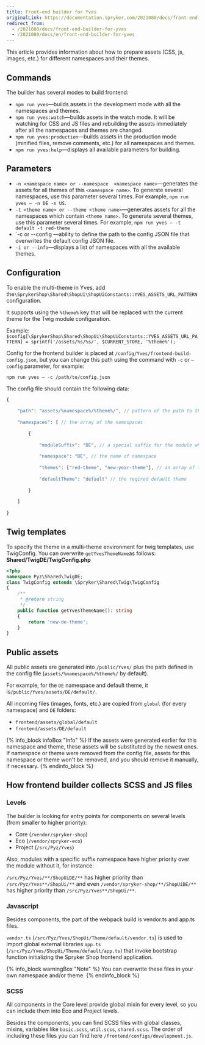 ```yaml
---
title: Front-end builder for Yves
originalLink: https://documentation.spryker.com/2021080/docs/front-end-builder-for-yves
redirect_from:
  - /2021080/docs/front-end-builder-for-yves
  - /2021080/docs/en/front-end-builder-for-yves
---
```


This article provides information about how to prepare assets (CSS, js, images, etc.) for different namespaces and their themes.

## Commands

The builder has several modes to build frontend:

* `npm run yves`—builds assets in the development mode with all the namespaces and themes.
* `npm run yves:watch`—builds assets in the watch mode. It will be watching for CSS and JS files and rebuilding the assets immediately after all the namespaces and themes are changed.
* `npm run yves:production`—builds assets in the production mode (minified files, remove comments, etc.) for all namespaces and themes.
* `npm run yves:help`—displays all available parameters for building.

## Parameters

* `-n <namespace name> or --namespace  <namespace name>`—generates the assets for all themes of this `<namespace name>`. To generate several namespaces, use this parameter several times. For example, `npm run yves – -n DE -n US`.
*    `-t <theme name> or --theme <theme name>`—generates assets for all the namespaces which contain `<theme name>`. To generate several themes, use this parameter several times. For example, `npm run yves – -t default -t red-theme`
* `-c <path> or --config <path>—ability to define the path to the config JSON file that overwrites the default config JSON file.
* `-i or --info`—displays a list of namespaces with all the available themes.

## Configuration
To enable the multi-theme in Yves, add the`\SprykerShop\Shared\ShopUi\ShopUiConstants::YVES_ASSETS_URL_PATTERN` configuration.

It supports using the `%theme%` key that will be replaced with the current theme for the Twig module configuration.

Example:
`$config[\SprykerShop\Shared\ShopUi\ShopUiConstants::YVES_ASSETS_URL_PATTERN] = sprintf('/assets/%s/%s/', $CURRENT_STORE, '%theme%');`

Config for the frontend builder is placed at `/config/Yves/frontend-build-config.json`, but you can change this path using the command with `-c` or `–config` parameter, for example:

`npm run yves – -c /path/to/config.json`

The config file should contain the following data:

```php
{
 
    "path": "assets/%namespace%/%theme%/", // pattern of the path to the public assets
 
    "namespaces": [ // the array of the namespaces
 
        {
 
            "moduleSuffix": "DE", // a special suffix for the module which will be rendered for the current namespace
 
            "namespace": "DE", // the name of namespace
 
            "themes": ["red-theme", "new-year-theme"], // an array of the themes which will be rendered for this namespace, if the additional themes aren't needed - should leave an empty array
 
            "defaultTheme": "default" // the reqired default theme
 
        }
 
    ]
 
}
```

## Twig templates

To specify the theme in a multi-theme environment for twig templates, use TwigConfig. You can overwrite `getYvesThemeName`as follows:
**Shared/TwigDE/TwigConfig.php**
```php
<?php
namespace Pyz\Shared\TwigDE;
class TwigConfig extends \Spryker\Shared\Twig\TwigConfig
{
    /**
     * @return string
     */
    public function getYvesThemeName(): string
    {
        return 'new-de-theme';
    }
}
```

## Public assets

All public assets are generated into `/public/Yves/` plus the path defined in the config file (`assets/%namespace%/%theme%/` by default).

For example, for the `DE` namespace and default theme, it is`/public/Yves/assets/DE/default/`.

All incoming files (images, fonts, etc.) are copied from `global` (for every namespace) and `DE` folders:

* `frontend/assets/global/default`
* `frontend/assets/DE/default`

 {% info_block infoBox "Info" %}
If the assets were generated earlier for this namespace and theme, these assets will be substituted by the newest ones. If namespace or theme were removed from the config file, assets for this namespace or theme won't be removed, and you should remove it manually, if necessary.
{% endinfo_block %}
 
 ## How frontend builder collects SCSS and JS files
 
### Levels

The builder is looking for entry points for components on several levels (from smaller to higher priority):

* Core (`/vendor/spryker-shop`)
* Eco (`/vendor/spryker-eco`)
* Project (`/src/Pyz/Yves`)

Also, modules with a specific suffix namespace have higher priority over the module without it, for instance:

`/src/Pyz/Yves/**/ShopUiDE/**` has higher priority than `/src/Pyz/Yves**/ShopUi/**` and even `/vendor/spryker-shop/**/ShopUiDE/**` has higher priority than `/src/Pyz/Yves**/ShopUi/**`.

### Javascript

Besides components, the part of the webpack build is vendor.ts and app.ts files.

`vendor.ts` (`/src/Pyz/Yves/ShopUi/Theme/default/vendor.ts`) is used to import global external libraries `app.ts` (`/src/Pyz/Yves/ShopUi/Theme/default/app.ts`) that invoke bootstrap function initializing the Spryker Shop frontend application.

{% info_block warningBox "Note" %}
You can overwrite these files in your own namespace and/or theme.
{% endinfo_block %}

### SCSS

All components in the Core level provide global mixin for every level, so you can include them into Eco and Project levels.

Besides the components, you can find SCSS files with global classes, mixins, variables like `basic.scss`, `util.scss`, `shared.scss`. The order of including these files you can find here `/frontend/configs/development.js`.



